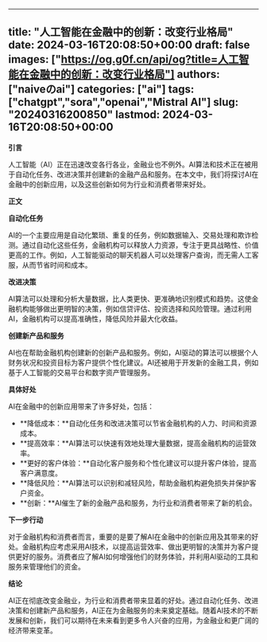 
---
title: "人工智能在金融中的创新：改变行业格局"
date: 2024-03-16T20:08:50+00:00
draft: false
images: ["https://og.g0f.cn/api/og?title=人工智能在金融中的创新：改变行业格局"]
authors: ["naiveのai"]
categories: ["ai"]
tags: ["chatgpt","sora","openai","Mistral AI"]
slug: "20240316200850"
lastmod: 2024-03-16T20:08:50+00:00
---
**引言**

人工智能（AI）正在迅速改变各行各业，金融业也不例外。AI算法和技术正在被用于自动化任务、改进决策并创建新的金融产品和服务。在本文中，我们将探讨AI在金融中的创新应用，以及这些创新如何为行业和消费者带来好处。

**正文**

**自动化任务**

AI的一个主要应用是自动化繁琐、重复的任务，例如数据输入、交易处理和欺诈检测。通过自动化这些任务，金融机构可以释放人力资源，专注于更具战略性、价值更高的工作。例如，人工智能驱动的聊天机器人可以处理客户查询，而无需人工客服，从而节省时间和成本。

**改进决策**

AI算法可以处理和分析大量数据，比人类更快、更准确地识别模式和趋势。这使金融机构能够做出更明智的决策，例如信贷评估、投资选择和风险管理。通过利用AI，金融机构可以提高准确性，降低风险并最大化收益。

**创建新产品和服务**

AI也在帮助金融机构创建新的创新产品和服务。例如，AI驱动的算法可以根据个人财务状况和投资目标为客户提供个性化建议。AI还被用于开发新的金融工具，例如基于人工智能的交易平台和数字资产管理服务。

**具体好处**

AI在金融中的创新应用带来了许多好处，包括：

* **降低成本：**自动化任务和改进决策可以节省金融机构的人力、时间和资源成本。
* **提高效率：**AI算法可以快速有效地处理大量数据，提高金融机构的运营效率。
* **更好的客户体验：**自动化客户服务和个性化建议可以提升客户体验，提高客户满意度。
* **降低风险：**AI算法可以识别和减轻风险，帮助金融机构避免损失并保护客户资金。
* **创新：**AI催生了新的金融产品和服务，为行业和消费者带来了新的机会。

**下一步行动**

对于金融机构和消费者而言，重要的是要了解AI在金融中的创新应用及其带来的好处。金融机构应考虑采用AI技术，以提高运营效率、做出更明智的决策并为客户提供更好的服务。消费者应了解AI如何增强他们的财务体验，并利用AI驱动的工具和服务来管理他们的资金。

**结论**

AI正在彻底改变金融业，为行业和消费者带来显着的好处。通过自动化任务、改进决策和创建新产品和服务，AI正在为金融服务的未来奠定基础。随着AI技术的不断发展和创新，我们可以期待在未来看到更多令人兴奋的应用，为金融业和更广阔的经济带来变革。
